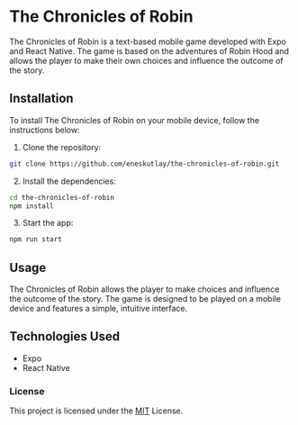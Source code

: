 # The Chronicles of Robin

The Chronicles of Robin is a text-based mobile game developed with Expo and React Native. The game is based on the adventures of Robin Hood and allows the player to make their own choices and influence the outcome of the story.

## Installation

To install The Chronicles of Robin on your mobile device, follow the instructions below:

1. Clone the repository:

```sh
git clone https://github.com/eneskutlay/the-chronicles-of-robin.git
```

2. Install the dependencies:

```sh
cd the-chronicles-of-robin
npm install
```

3. Start the app:

```sh
npm run start
```

## Usage

The Chronicles of Robin allows the player to make choices and influence the outcome of the story. The game is designed to be played on a mobile device and features a simple, intuitive interface.

## Technologies Used

- Expo
- React Native

### License

This project is licensed under the [MIT](https://github.com/eneskutlay/TheChroniclesOfRobin/blob/main/LICENSE) License.
